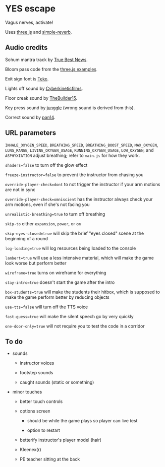 # YES escape

Vagus nerves, activate!

Uses [three.js](https://threejs.org/) and [simple-reverb](https://github.com/web-audio-components/simple-reverb/).

## Audio credits

Sohum mantra track by [True Best News](https://www.youtube.com/watch?v=xOl7MWGjVRo).

Bloom pass code from the [three.js examples](https://threejs.org/examples/#webgl_postprocessing_unreal_bloom).

Exit sign font is [Teko](https://fonts.google.com/specimen/Teko).

Lights off sound by [Cyberkineticfilms](https://freesound.org/people/Cyberkineticfilms/sounds/135434/).

Floor creak sound by [TheBuilder15](https://freesound.org/people/TheBuilder15/sounds/367050/).

Key press sound by [junggle](https://freesound.org/people/junggle/sounds/26777/) (wrong sound is derived from this).

Correct sound by [pan14](https://freesound.org/people/pan14/sounds/263133/).

## URL parameters

`INHALE_OXYGEN_SPEED`, `BREATHING_SPEED`, `BREATHING_BOOST_SPEED`, `MAX_OXYGEN`, `LUNG_RANGE`, `LIVING_OXYGEN_USAGE`, `RUNNING_OXYGEN_USAGE`, `LOW_OXYGEN`, and `ASPHYXIATION` adjust breathing; refer to `main.js` for how they work.

`shaders=false` to turn off the glow effect

`freeze-instructor=false` to prevent the instructor from chasing you

`override-player-check=dont` to not trigger the instructor if your arm motions are not in sync

`override-player-check=omniscient` has the instructor always check your arm motions, even if she's not facing you

`unrealistic-breathing=true` to turn off breathing

`skip-to` either `expansion`, `power`, or `om`

`skip-eyes-closed=true` will skip the brief "eyes closed" scene at the beginning of a round

`log-loading=true` will log resources being loaded to the console

`lambert=true` will use a less intensive material, which will make the game look worse but perform better

`wireframe=true` turns on wireframe for everything

`stay-intro=true` doesn't start the game after the intro

`box-students=true` will make the students their hitbox, which is supposed to make the game perform better by reducing objects

`use-tts=false` will turn off the TTS voice

`fast-guess=true` will make the silent speech go by very quickly

`one-door-only=true` will not require you to test the code in a corridor

## To do

- sounds

  - instructor voices

  - footstep sounds

  - caught sounds (static or something)

- minor touches

  - better touch controls

  - options screen

    - should be while the game plays so player can live test

    - option to restart

  - betterify instructor's player model (hair)

  - Kleenex(r)

  - PE teacher sitting at the back

